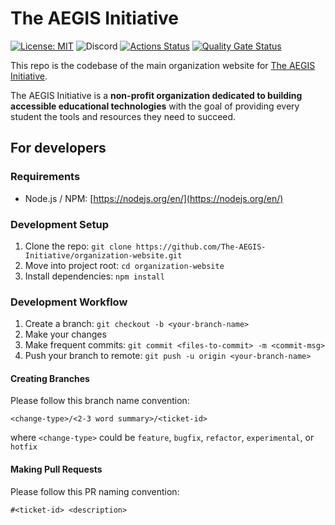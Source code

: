 # The AEGIS Initiative
[![License: MIT](https://img.shields.io/badge/License-MIT-yellow.svg)](https://opensource.org/licenses/MIT)
![Discord](https://img.shields.io/discord/700225957314691083?label=Discord)
[![Actions Status](https://github.com/The-AEGIS-Initiative/organization-website/workflows/deploy_s3/badge.svg)](https://github.com/The-AEGIS-Initiative/organization-website/actions)
[![Quality Gate Status](https://sonarcloud.io/api/project_badges/measure?project=The-AEGIS-Initiative_organization-website&metric=alert_status)](https://sonarcloud.io/dashboard?id=The-AEGIS-Initiative_organization-website)

This repo is the codebase of the main organization website for [The AEGIS Initiative](https://www.aegisinitiative.io).

The AEGIS Initiative is a **non-profit organization dedicated to building accessible educational technologies** with the goal of providing every student the tools and resources they need to succeed. 

## For developers

### Requirements
- Node.js / NPM: [https://nodejs.org/en/](https://nodejs.org/en/)

### Development Setup
1. Clone the repo: `git clone https://github.com/The-AEGIS-Initiative/organization-website.git`
2. Move into project root: `cd organization-website`
3. Install dependencies: `npm install`

### Development Workflow
1. Create a branch: `git checkout -b <your-branch-name>`
2. Make your changes
3. Make frequent commits: `git commit <files-to-commit> -m <commit-msg>`
3. Push your branch to remote: `git push -u origin <your-branch-name>`

#### Creating Branches
Please follow this branch name convention:
```
<change-type>/<2-3 word summary>/<ticket-id>
```
where `<change-type>` could be `feature`, `bugfix`, `refactor`, `experimental`, or `hotfix`

#### Making Pull Requests
Please follow this PR naming convention:
```
#<ticket-id> <description>
```

